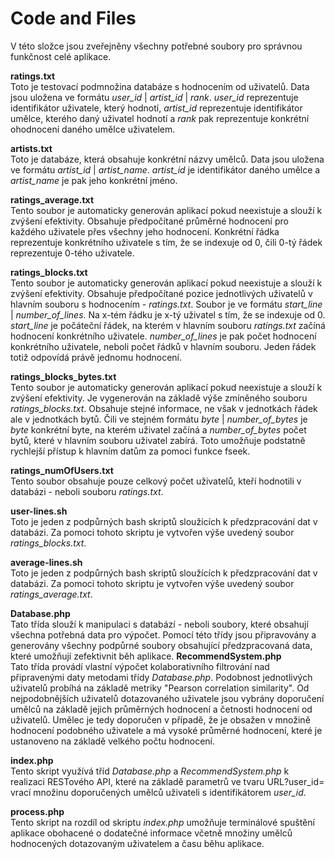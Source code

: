 Code and Files
==============

V této složce jsou zveřejněny všechny potřebné soubory pro správnou funkčnost celé aplikace.

<b>ratings.txt</b><br />
Toto je testovací podmnožina databáze s hodnocením od uživatelů. Data jsou uložena ve formátu <i>user\_id</i> | <i>artist\_id</i> | <i>rank</i>. <i>user\_id</i> reprezentuje 
identifikátor uživatele, který hodnotí, <i>artist\_id</i> reprezentuje identifikátor umělce, kterého daný uživatel hodnotí a <i>rank</i> pak reprezentuje konkrétní ohodnocení daného umělce uživatelem.

<b>artists.txt</b><br />
Toto je databáze, která obsahuje konkrétní názvy umělců. Data jsou uložena ve formátu <i>artist\_id</i> | <i>artist\_name</i>. <i>artist\_id</i> je identifikátor daného umělce a <i>artist\_name</i> je pak jeho konkrétní jméno.

<b>ratings\_average.txt</b><br />
Tento soubor je automaticky generován aplikací pokud neexistuje a slouží k zvýšení efektivity. Obsahuje předpočítané průměrné hodnocení pro každého uživatele přes všechny jeho hodnocení. Konkrétní řádka reprezentuje konkrétního uživatele s tím, že se indexuje od 0, čili 0-tý řádek reprezentuje 0-tého uživatele.

<b>ratings\_blocks.txt</b><br />
Tento soubor je automaticky generován aplikací pokud neexistuje a slouží k zvýšení efektivity. Obsahuje předpočítané pozice jednotlivých uživatelů v hlavním souboru s hodnocením - <i>ratings.txt</i>. Soubor je ve formátu <i>start\_line</i> | <i>number\_of\_lines</i>. Na x-tém řádku je x-tý uživatel s tím, že se indexuje od 0. <i>start\_line</i> je počáteční řádek, na kterém v hlavním souboru <i>ratings.txt</i> začíná hodnocení konkrétního uživatele. <i>number\_of\_lines</i> je pak počet hodnocení konkrétního uživatele, neboli počet řádků v hlavním souboru. Jeden řádek totiž odpovídá právě jednomu hodnocení.

<b>ratings\_blocks\_bytes.txt</b><br />
Tento soubor je automaticky generován aplikací pokud neexistuje a slouží k zvýšení efektivity. Je vygenerován na základě výše zmíněného souboru <i>ratings\_blocks.txt</i>. Obsahuje stejné informace, ne však v jednotkách řádek ale v jednotkách bytů. Čili ve stejném formátu <i>byte</i> | <i>number\_of\_bytes</i> je <i>byte</i> konkrétní byte, na kterém uživatel začíná a <i>number\_of\_bytes</i> počet bytů, které v hlavním souboru uživatel zabírá. Toto umožňuje podstatně rychlejší přístup k hlavním datům za pomoci funkce fseek.

<b>ratings\_numOfUsers.txt</b><br />
Tento soubor obsahuje pouze celkový počet uživatelů, kteří hodnotili v databázi - neboli souboru <i>ratings.txt</i>.

<b>user-lines.sh</b><br />
Toto je jeden z podpůrných bash skriptů sloužících k předzpracování dat v databázi. Za pomoci tohoto skriptu je vytvořen výše uvedený soubor <i>ratings\_blocks.txt</i>.

<b>average-lines.sh</b><br />
Toto je jeden z podpůrných bash skriptů sloužících k předzpracování dat v databázi. Za pomoci tohoto skriptu je vytvořen výše uvedený soubor <i>ratings\_average.txt</i>.

<b>Database.php</b><br />
Tato třída slouží k  manipulaci s databází - neboli soubory, které obsahují všechna potřebná data pro výpočet. Pomocí této třídy jsou připravovány a generovány všechny podpůrné soubory obsahující předzpracovaná data, které umožňují zefektivnit běh aplikace. 
<b>RecommendSystem.php</b><br />
Tato třída provádí vlastní výpočet kolaborativního filtrování nad připravenými daty metodami třídy <i>Database.php</i>. Podobnost jednotlivých uživatelů probíhá na základě metriky "Pearson correlation similarity". Od nejpodobnějších uživatelů dotazovaného uživatele jsou vybrány doporučení umělců na základě jejich průměrných hodnocení a četnosti hodnocení od uživatelů. Umělec je tedy doporučen v případě, že je obsažen v množině hodnocení podobného uživatele a má vysoké průměrné hodnocení, které je ustanoveno na základě velkého počtu hodnocení. 

<b>index.php</b><br />
Tento skript využívá tříd <i>Database.php</i> a <i>RecommendSystem.php</i> k realizaci RESTového API, které na základě parametrů ve tvaru URL?user\_id=<user> vrací množinu doporučených umělců uživateli s identifikátorem <i>user\_id</i>.

<b>process.php</b><br />
Tento skript na rozdíl od skriptu <i>index.php</i> umožňuje terminálové spuštění aplikace obohacené o dodatečné informace včetně množiny umělců hodnocených dotazovaným uživatelem a času běhu aplikace.
